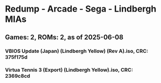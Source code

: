 # Redump - Arcade - Sega - Lindbergh MIAs
## Games: 2, ROMs: 2, as of 2025-06-08

### VBIOS Update (Japan) (Lindbergh Yellow) (Rev A).iso, CRC: 375f175d
### Virtua Tennis 3 (Export) (Lindbergh Yellow).iso, CRC: 2369c8cd
